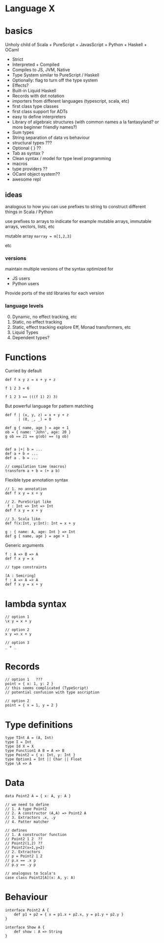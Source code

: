 # Language X

# basics

Unholy child of Scala + PureScript + JavasScript + Python + Haskell + OCaml

* Strict
* Interpreted + Compiled
* Compiles to JS, JVM, Native
* Type System similar to PureScript / Haskell
* Optionally: flag to turn off the type system
* Effects?
* Built-in Liquid Haskell
* Records with dot notation
* importers from different languages (typescript, scala, etc)
* first class type classes
* first class support for ADTs
* easy to define interpreters
* Library of algebraic structures (with common names a la fantasyland? or more beginner friendly names?)
* Sum types
* String separation of data vs behaviour
* structural types ???
* Optional  { } ??
* Tab as syntax ?
* Clean syntax / model for type level programming
* macros
* type providers ??
* OCaml object system??
* awesome repl


## ideas
analogous to how you can use prefixes to string to construct different things in Scala / Python

use prefixes to arrays to indicate for example mutable arrays, immutable arrays, vectors, lists, etc

mutable array
`marray = m[1,2,3]`

etc

### versions
maintain multiple versions of the syntax optimized for
* JS users
* Python users

Provide ports of the std libraries for each version

### language levels
0. Dynamic, no effect tracking, etc
1. Static, no effect tracking
2. Static, effect tracking
    explore Eff, Monad transformers, etc
3. Liquid Types
4. Dependent types?

# Functions
Curried by default

```
def f x y z = x + y + z

f 1 2 3 = 6

f 1 2 3 == (((f 1) 2) 3)
```

But powerful language for pattern matching

```
def f | (x, y, z) = x + y + z
      | (0, _, _) = 0

def g { name, age } = age + 1
ob = { name: 'John', age: 20 }
g ob == 21 == g(ob) == (g ob)


def a |+| b = ...
def a + b = ...
def a . b = ... 

// compilation time (macros)
transform a + b = (+ a b) 
```

Flexible type annotation syntax
```
// 1. no annotation
def f x y = x + y

// 2. PureScript like
 f : Int => Int => Int 
def f x y = x + y

// 3. Scala like
def f(x:Int, y:Int): Int = x + y

g : { name: A, age: Int } => Int 
def g { name, age } = age + 1 
```

Generic arguments
```
f : A => B => A
def f x y = x

// type constraints
 
[A : Semiring] 
f : A => A => A
def f x y = x + y

```

# lambda syntax
```
// option 1
\x y = x + y

// option 2
x y => x + y

// option 3
_ + _

```

# Records
```
// option 1   ???
point = { x: 1, y: 2 }
// this seems complicated (TypeScript)
// potential confusion with type ascription

// option 2
point = { x = 1, y = 2 }
```

# Type definitions

```
type TInt A = (A, Int)
type I = Int
type Id X = X
type Function1 A B = A => B
type Point2 = { x: Int, y: Int }
type Option1 = Int || Char || Float
type \A => A
```

# Data
```
data Point2 A = { x: A, y: A }

// we need to define
// 1. A type Point2
// 2. A constructor (A,A) => Point2 A
// 3. Extractors .x, .y
// 4. Patter matcher

// defines
// 1. A constructor function
// Point2 1 2  ??
// Point2(1,2) ??
// Point2(x=1,y=2)
// 2. Extractors
// p = Point2 1 2
// p.x == .x p
// p.y == .y p

// analogous to Scala's
case class Point2[A](x: A, y: A)
```

# Behaviour
```
interface Point2 A {
    def p1 + p2 = { x = p1.x + p2.x, y = p1.y + p2.y }
}

interface Show A {
    def show : A => String
}




```